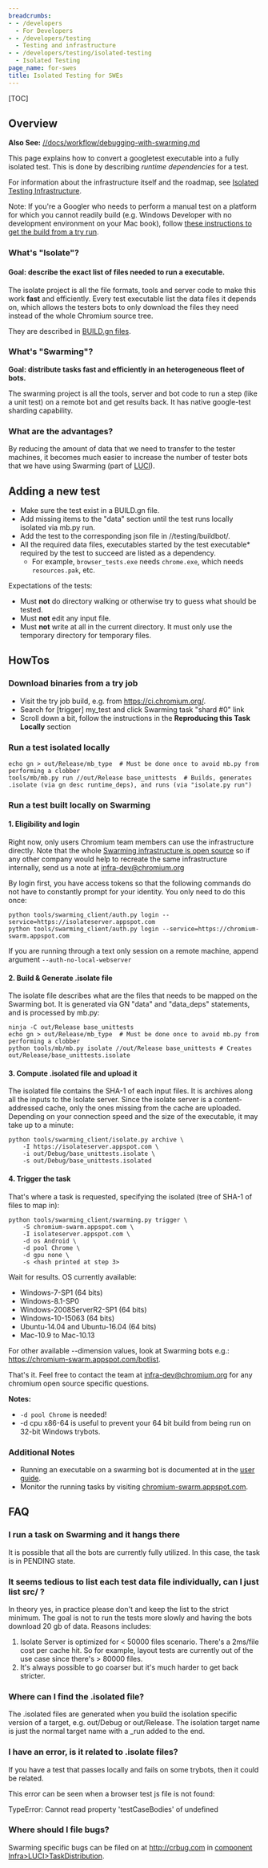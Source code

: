 ```yaml
---
breadcrumbs:
- - /developers
  - For Developers
- - /developers/testing
  - Testing and infrastructure
- - /developers/testing/isolated-testing
  - Isolated Testing
page_name: for-swes
title: Isolated Testing for SWEs
---
```


[TOC]

## Overview

**Also See:**
[//docs/workflow/debugging-with-swarming.md](https://chromium.googlesource.com/chromium/src/+/HEAD/docs/workflow/debugging-with-swarming.md)

This page explains how to convert a googletest executable into a fully isolated
test. This is done by describing *runtime dependencies* for a test.

For information about the infrastructure itself and the roadmap, see [Isolated
Testing Infrastructure](/developers/testing/isolated-testing/infrastructure).

Note: If you're a Googler who needs to perform a manual test on a platform for
which you cannot readily build (e.g. Windows Developer with no development
environment on your Mac book), follow [these instructions to get the build from
a try run](https://goto.google.com/runtrybuiltbits).

### What's "Isolate"?

#### **Goal: describe the exact list of files needed to run a executable.**

The isolate project is all the file formats, tools and server code to make this
work **fast** and efficiently. Every test executable list the data files it
depends on, which allows the testers bots to only download the files they need
instead of the whole Chromium source tree.

They are described in [BUILD.gn files](/developers/gn-build-configuration).

### What's "Swarming"?

**Goal: distribute tasks fast and efficiently in an heterogeneous fleet of
bots.**

The swarming project is all the tools, server and bot code to run a step (like a
unit test) on a remote bot and get results back. It has native google-test
sharding capability.

### What are the advantages?

By reducing the amount of data that we need to transfer to the tester machines,
it becomes much easier to increase the number of tester bots that we have using
Swarming (part of [LUCI](https://github.com/luci/)).

## Adding a new test

*   Make sure the test exist in a BUILD.gn file.
*   Add missing items to the "data" section until the test runs locally
            isolated via mb.py run.
*   Add the test to the corresponding json file in //testing/buildbot/.
*   All the required data files, executables started by the test
            executable\* required by the test to succeed are listed as a
            dependency.
    *   For example, `browser_tests.exe` needs `chrome.exe`, which needs
                `resources.pak`, etc.

Expectations of the tests:

*   Must **not** do directory walking or otherwise try to guess what
            should be tested.
*   Must **not** edit any input file.
*   Must **not** write at all in the current directory. It must only use
            the temporary directory for temporary files.

## HowTos

### Download binaries from a try job

*   Visit the try job build, e.g. from <https://ci.chromium.org/>.
*   Search for \[trigger\] my_test and click Swarming task "shard #0"
            link
*   Scroll down a bit, follow the instructions in the **Reproducing this
            Task Locally** section

### Run a test isolated locally

```none
echo gn > out/Release/mb_type  # Must be done once to avoid mb.py from performing a clobber
tools/mb/mb.py run //out/Release base_unittests  # Builds, generates .isolate (via gn desc runtime_deps), and runs (via "isolate.py run")
```

### Run a test built locally on Swarming

#### 1. Eligibility and login

Right now, only users Chromium team members can use the infrastructure directly.
Note that the whole [Swarming infrastructure is open
source](https://github.com/luci/luci-py) so if any other company would help to
recreate the same infrastructure internally, send us a note at
[infra-dev@chromium.org](https://groups.google.com/a/chromium.org/g/infra-dev)

By login first, you have access tokens so that the following commands do not
have to constantly prompt for your identity. You only need to do this once:

```none
python tools/swarming_client/auth.py login --service=https://isolateserver.appspot.com 
python tools/swarming_client/auth.py login --service=https://chromium-swarm.appspot.com 
```

If you are running through a text only session on a remote machine, append
argument `--auth-no-local-webserver`

#### 2. Build & Generate .isolate file

The isolate file describes what are the files that needs to be mapped on the
Swarming bot. It is generated via GN "data" and "data_deps" statements, and is
processed by mb.py:

```none
ninja -C out/Release base_unittests
echo gn > out/Release/mb_type  # Must be done once to avoid mb.py from performing a clobber
python tools/mb/mb.py isolate //out/Release base_unittests # Creates out/Release/base_unittests.isolate
```

#### 3. Compute .isolated file and upload it

The isolated file contains the SHA-1 of each input files. It is archives along
all the inputs to the Isolate server. Since the isolate server is a
content-addressed cache, only the ones missing from the cache are uploaded.
Depending on your connection speed and the size of the executable, it may take
up to a minute:

```none
python tools/swarming_client/isolate.py archive \
    -I https://isolateserver.appspot.com \
    -i out/Debug/base_unittests.isolate \
    -s out/Debug/base_unittests.isolated
```

#### 4. Trigger the task

That's where a task is requested, specifying the isolated (tree of SHA-1 of
files to map in):

```none
python tools/swarming_client/swarming.py trigger \
    -S chromium-swarm.appspot.com \
    -I isolateserver.appspot.com \
    -d os Android \
    -d pool Chrome \
    -d gpu none \
    -s <hash printed at step 3>
```

Wait for results. OS currently available:

*   Windows-7-SP1 (64 bits)
*   Windows-8.1-SP0
*   Windows-2008ServerR2-SP1 (64 bits)
*   Windows-10-15063 (64 bits)
*   Ubuntu-14.04 and Ubuntu-16.04 (64 bits)
*   Mac-10.9 to Mac-10.13

For other available --dimension values, look at Swarming bots e.g.:
<https://chromium-swarm.appspot.com/botlist>.

That's it. Feel free to contact the team at
[infra-dev@chromium.org](https://groups.google.com/a/chromium.org/g/infra-dev)
for any chromium open source specific questions.

**Notes:**

*   `-d pool Chrome` is needed!
*   -d cpu x86-64 is useful to prevent your 64 bit build from being run
            on 32-bit Windows trybots.

### Additional Notes

*   Running an executable on a swarming bot is documented at in the
            [user
            guide](https://chromium.googlesource.com/infra/luci/luci-py.git/+/HEAD/appengine/swarming/doc/User-Guide.md).
*   Monitor the running tasks by visiting
            [chromium-swarm.appspot.com](https://chromium-swarm.appspot.com).

## FAQ

### I run a task on Swarming and it hangs there

It is possible that all the bots are currently fully utilized. In this case, the
task is in PENDING state.

### It seems tedious to list each test data file individually, can I just list src/ ?

In theory yes, in practice please don't and keep the list to the strict minimum.
The goal is not to run the tests more slowly and having the bots download 20 gb
of data. Reasons includes:

1.  Isolate Server is optimized for &lt; 50000 files scenario. There's a
            2ms/file cost per cache hit. So for example, layout tests are
            currently out of the use case since there's &gt; 80000 files.
2.  It's always possible to go coarser but it's much harder to get back
            stricter.

### Where can I find the .isolated file?

The .isolated files are generated when you build the isolation specific version
of a target, e.g. out/Debug or out/Release. The isolation target name is just
the normal target name with a _run added to the end.

### I have an error, is it related to .isolate files?

If you have a test that passes locally and fails on some trybots, then it could
be related.

This error can be seen when a browser test js file is not found:

TypeError: Cannot read property 'testCaseBodies' of undefined

### Where should I file bugs?

Swarming specific bugs can be filed on at <http://crbug.com> in [component
Infra&gt;LUCI&gt;TaskDistribution](https://bugs.chromium.org/p/chromium/issues/list?q=component%3AInfra%3ELUCI%3ETaskDistribution).